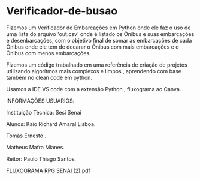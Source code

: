 # Verificador-de-busao
Fizemos um Verificador de Embarcações em Python onde ele faz o uso de uma lista do 
arquivo 'out.csv' onde é listado os Ônibus e suas embarcações e desenbarcações, com o
objetivo final de somar as embarcações de cada Ônibus onde ele tem de decarar o Ônibus com mais embarcações e o Ônibus com menos embarcações.

Fizemos um código trabalhado em uma referência de criação de projetos utilizando
algorítmos mais complexos e limpos , aprendendo com base também no clean code em python.

Usamos a IDE VS code com a extensão Python , fluxograma ao Canva.

INFORMAÇÕES USUARIOS:

Instituição Técnica: Sesi Senai

Alunos:
Kaio Richard Amaral Lisboa.

Tomás Ernesto .

Matheus Mafra Mianes.

Reitor: Paulo Thiago Santos.

[FLUXOGRAMA RPG  SENAI (2).pdf](https://github.com/user-attachments/files/21946139/FLUXOGRAMA.RPG.SENAI.2.pdf)
